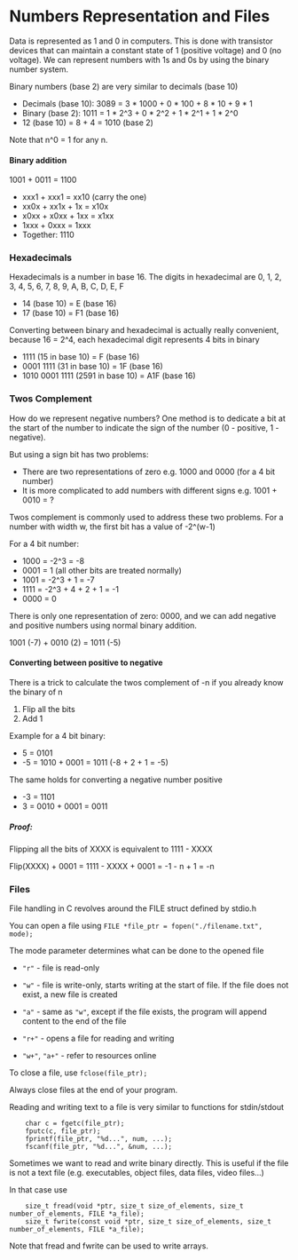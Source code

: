 # Numbers Representation and Files
Data is represented as 1 and 0 in computers. This is done with transistor devices that can maintain a constant state of 1 (positive voltage) and 0 (no voltage). We can represent numbers with 1s and 0s by using the binary number system.

Binary numbers (base 2) are very similar to decimals (base 10)

* Decimals (base 10): 3089 = 3 * 1000 + 0 * 100 + 8 * 10 + 9 * 1
* Binary (base 2): 1011 = 1 * 2^3 + 0 * 2^2 + 1 * 2^1 + 1 * 2^0
* 12 (base 10) = 8 + 4 = 1010 (base 2)

Note that n^0 = 1 for any n.

#### Binary addition
1001 + 0011 = 1100

* xxx1 + xxx1 = xx10 (carry the one)
* xx0x + xx1x + 1x = x10x
* x0xx + x0xx + 1xx = x1xx
* 1xxx + 0xxx = 1xxx
* Together: 1110

### Hexadecimals
Hexadecimals is a number in base 16. The digits in hexadecimal are 0, 1, 2, 3, 4, 5, 6, 7, 8, 9, A, B, C, D, E, F

* 14 (base 10) = E (base 16)
* 17 (base 10) = F1 (base 16)

Converting between binary and hexadecimal is actually really convenient, because 16 = 2^4, each hexadecimal digit represents 4 bits in binary

* 1111 (15 in base 10) = F (base 16)
* 0001 1111 (31 in base 10) = 1F (base 16)
* 1010 0001 1111 (2591 in base 10) = A1F (base 16)

### Twos Complement
How do we represent negative numbers? One method is to dedicate a bit at the start of the number to indicate the sign of the number (0 - positive, 1 - negative). 

But using a sign bit has two problems:
* There are two representations of zero e.g. 1000 and 0000 (for a 4 bit number)
* It is more complicated to add numbers with different signs e.g. 1001 + 0010 = ?

Twos complement is commonly used to address these two problems. For a number with width w, the first bit has a value of -2^(w-1)

For a 4 bit number:
* 1000 = -2^3 = -8
* 0001 = 1 (all other bits are treated normally)
* 1001 = -2^3 + 1 = -7
* 1111 = -2^3 + 4 + 2 + 1 = -1
* 0000 = 0

There is only one representation of zero: 0000, and we can add negative and positive numbers using normal binary addition.

1001 (-7) + 0010 (2) = 1011 (-5)

#### Converting between positive to negative
There is a trick to calculate the twos complement of -n if you already know the binary of n
1. Flip all the bits
2. Add 1

Example for a 4 bit binary:
* 5 = 0101
* -5 = 1010 + 0001 = 1011 (-8 + 2 + 1 = -5)

The same holds for converting a negative number positive
* -3 = 1101
* 3 = 0010 + 0001 = 0011

##### Proof:
Flipping all the bits of XXXX is equivalent to 1111 - XXXX

Flip(XXXX) + 0001 = 1111 - XXXX + 0001 = -1 - n + 1 = -n

<!-- ### Floating point numbers
We can also represent fractional numbers in binary, in the same way decimals represent fractional numbers

* Base 10: 0.11 = 1 / 10 + 1 / 100
* Base 2: 0.101 = 1 / 2 + 0 / 4 + 1 / 8 = 0.625 (base 10)

TBW -->

### Files
File handling in C revolves around the FILE struct defined by stdio.h

You can open a file using
```FILE *file_ptr = fopen("./filename.txt", mode);```

The mode parameter determines what can be done to the opened file
* ```"r"``` - file is read-only
* ```"w"``` - file is write-only, starts writing at the start of file. If the file does not exist, a new file is created
* ```"a"``` - same as ```"w"```, except if the file exists, the program will append content to the end of the file

* ```"r+"``` - opens a file for reading and writing
* ```"w+"```, ```"a+"``` - refer to resources online

To close a file, use
```fclose(file_ptr);```

Always close files at the end of your program.

Reading and writing text to a file is very similar to functions for stdin/stdout

        char c = fgetc(file_ptr);
        fputc(c, file_ptr);
        fprintf(file_ptr, "%d...", num, ...);
        fscanf(file_ptr, "%d...", &num, ...);

Sometimes we want to read and write binary directly. This is useful if the file is not a text file (e.g. executables, object files, data files, video files...)

In that case use

        size_t fread(void *ptr, size_t size_of_elements, size_t number_of_elements, FILE *a_file);
        size_t fwrite(const void *ptr, size_t size_of_elements, size_t number_of_elements, FILE *a_file);

Note that fread and fwrite can be used to write arrays.